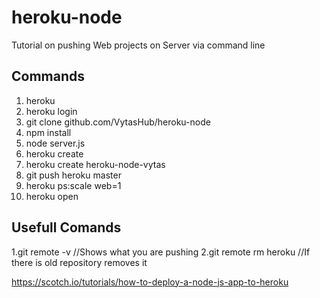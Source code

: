 # heroku-node


Tutorial on pushing Web projects on Server via command line

Commands
---------
1.  heroku 
2.  heroku login 
3.  git clone github.com/VytasHub/heroku-node
4.  npm install
5.  node server.js
6.  heroku create
7.  heroku create heroku-node-vytas
8.  git push heroku master
9.  heroku ps:scale web=1
10. heroku open 
  
Usefull Comands
---------

1.git remote -v         //Shows what you are pushing 
2.git remote rm heroku  //If there is old repository removes it


https://scotch.io/tutorials/how-to-deploy-a-node-js-app-to-heroku



